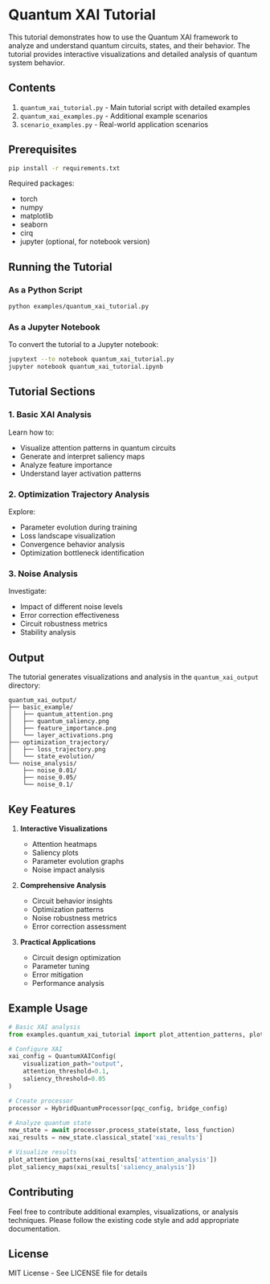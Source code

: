 # Quantum XAI Tutorial

This tutorial demonstrates how to use the Quantum XAI framework to analyze and understand quantum circuits, states, and their behavior. The tutorial provides interactive visualizations and detailed analysis of quantum system behavior.

## Contents

1. `quantum_xai_tutorial.py` - Main tutorial script with detailed examples
2. `quantum_xai_examples.py` - Additional example scenarios
3. `scenario_examples.py` - Real-world application scenarios

## Prerequisites

```bash
pip install -r requirements.txt
```

Required packages:
- torch
- numpy
- matplotlib
- seaborn
- cirq
- jupyter (optional, for notebook version)

## Running the Tutorial

### As a Python Script

```bash
python examples/quantum_xai_tutorial.py
```

### As a Jupyter Notebook

To convert the tutorial to a Jupyter notebook:

```bash
jupytext --to notebook quantum_xai_tutorial.py
jupyter notebook quantum_xai_tutorial.ipynb
```

## Tutorial Sections

### 1. Basic XAI Analysis

Learn how to:
- Visualize attention patterns in quantum circuits
- Generate and interpret saliency maps
- Analyze feature importance
- Understand layer activation patterns

### 2. Optimization Trajectory Analysis

Explore:
- Parameter evolution during training
- Loss landscape visualization
- Convergence behavior analysis
- Optimization bottleneck identification

### 3. Noise Analysis

Investigate:
- Impact of different noise levels
- Error correction effectiveness
- Circuit robustness metrics
- Stability analysis

## Output

The tutorial generates visualizations and analysis in the `quantum_xai_output` directory:

```
quantum_xai_output/
├── basic_example/
│   ├── quantum_attention.png
│   ├── quantum_saliency.png
│   ├── feature_importance.png
│   └── layer_activations.png
├── optimization_trajectory/
│   ├── loss_trajectory.png
│   └── state_evolution/
└── noise_analysis/
    ├── noise_0.01/
    ├── noise_0.05/
    └── noise_0.1/
```

## Key Features

1. **Interactive Visualizations**
   - Attention heatmaps
   - Saliency plots
   - Parameter evolution graphs
   - Noise impact analysis

2. **Comprehensive Analysis**
   - Circuit behavior insights
   - Optimization patterns
   - Noise robustness metrics
   - Error correction assessment

3. **Practical Applications**
   - Circuit design optimization
   - Parameter tuning
   - Error mitigation
   - Performance analysis

## Example Usage

```python
# Basic XAI analysis
from examples.quantum_xai_tutorial import plot_attention_patterns, plot_saliency_maps

# Configure XAI
xai_config = QuantumXAIConfig(
    visualization_path="output",
    attention_threshold=0.1,
    saliency_threshold=0.05
)

# Create processor
processor = HybridQuantumProcessor(pqc_config, bridge_config)

# Analyze quantum state
new_state = await processor.process_state(state, loss_function)
xai_results = new_state.classical_state['xai_results']

# Visualize results
plot_attention_patterns(xai_results['attention_analysis'])
plot_saliency_maps(xai_results['saliency_analysis'])
```

## Contributing

Feel free to contribute additional examples, visualizations, or analysis techniques. Please follow the existing code style and add appropriate documentation.

## License

MIT License - See LICENSE file for details 